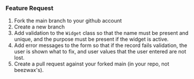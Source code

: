 ### Feature Request

1. Fork the main branch to your github account
2. Create a new branch
3. Add validation to the `Widget` class so that the name must be present and unique, and the purpose must be present if the widget is active.
4. Add error messages to the form so that if the record fails validation, the user is shown what to fix, and user values that the user entered are not lost.
5. Create a pull request against your forked main (in your repo, not beezwax's).
